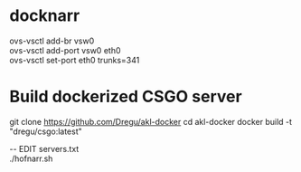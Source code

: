 # docknarr

ovs-vsctl add-br vsw0  
ovs-vsctl add-port vsw0 eth0  
ovs-vsctl set-port eth0 trunks=341  

# Build dockerized CSGO server
git clone https://github.com/Dregu/akl-docker
cd akl-docker
docker build -t "dregu/csgo:latest"  
  
-- EDIT servers.txt  
./hofnarr.sh  
